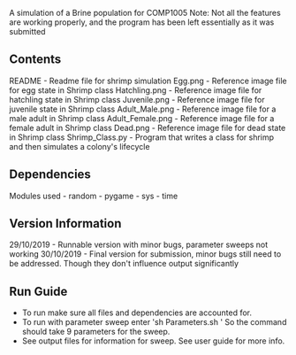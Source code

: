 A simulation of a Brine population for COMP1005
Note: Not all the features are working properly,
and the program has been left essentially as it was submitted

## Contents

README - Readme file for shrimp simulation
Egg.png - Reference image file for egg state in Shrimp class
Hatchling.png - Reference image file for hatchling state in Shrimp class
Juvenile.png - Reference image file for juvenile state in Shrimp class
Adult_Male.png - Reference image file for a male adult in Shrimp class
Adult_Female.png - Reference image file for a female adult in Shrimp class
Dead.png - Reference image file for dead state in Shrimp class
Shrimp_Class.py - Program that writes a class for shrimp and then simulates
a colony's lifecycle

## Dependencies

Modules used - random - pygame - sys - time

## Version Information

29/10/2019 - Runnable version with minor bugs, parameter sweeps not working
30/10/2019 - Final version for submission, minor bugs still need to be
addressed. Though they don't influence output significantly

## Run Guide

- To run make sure all files and dependencies are accounted for.
- To run with parameter sweep enter 'sh Parameters.sh <lowest initial shrimp>
  <highest initial shrimp> <step size between runs> <lowest velocity>
  <highest velocity> <step size between velocities> <lowest chance of death>
  <highest chance of death> <step between chances>'
  So the command should take 9 parameters for the sweep.
- See output files for information for sweep. See user guide for more info.
